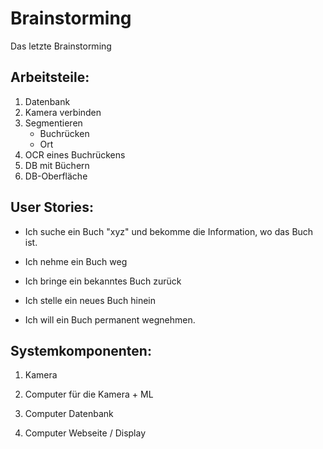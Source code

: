 # Brainstorming

Das letzte Brainstorming

## Arbeitsteile:

1. Datenbank
1. Kamera verbinden
1. Segmentieren
	- Buchrücken
	- Ort
1. OCR eines Buchrückens
1. DB mit Büchern
1. DB-Oberfläche

## User Stories:

- Ich suche ein Buch "xyz" und bekomme die Information, wo das Buch ist.

- Ich nehme ein Buch weg

- Ich bringe ein bekanntes Buch zurück

- Ich stelle ein neues Buch hinein

- Ich will ein Buch permanent wegnehmen.

## Systemkomponenten:

1. Kamera

1. Computer für die Kamera + ML

1. Computer Datenbank
 
1. Computer Webseite / Display

